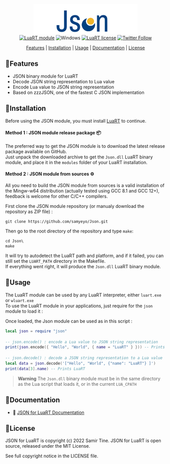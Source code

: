 <div align="center">

![JSON for LuaRT][title]  
[![LuaRT module](https://badgen.net/badge/LuaRT/module/yellow)](https://www.luart.org/)
![Windows](https://badgen.net/badge/Windows/Vista%20and%20later/blue?icon=windows)
[![LuaRT license](https://badgen.net/badge/License/MIT/green)](#license)
[![Twitter Follow](https://img.shields.io/twitter/follow/__LuaRT__?style=social)](https://www.twitter.com/__LuaRT__)

[Features](#small_blue_diamondfeatures) |
[Installation](#small_blue_diamondinstallation) |
[Usage](#small_blue_diamondusage) |
[Documentation](https://www.luart.org/doc/json/index.html) |
[License](#small_blue_diamondlicense)

</div>
   
## :small_blue_diamond:Features

- JSON binary module for LuaRT
- Decode JSON string representation to Lua value
- Encode Lua value to JSON string representation
- Based on zzzJSON, one of the fastest C JSON implementation
  
## :small_blue_diamond:Installation

Before using the JSON module, you must install [LuaRT](https://github.com/samyeyo/LuaRT) to continue.

#### Method 1 : JSON module release package :package:

The preferred way to get the JSON module is to download the latest release package available on GitHub.  
Just unpack the downloaded archive to get the `Json.dll` LuaRT binary module, and place it in the `modules` folder of your LuaRT installation.
  
#### Method 2 : JSON module from sources :gear:

All you need to build the JSON module from sources is a valid installation of the Mingw-w64 distribution (actually tested using GCC 8.1 and GCC 12+), feedback is welcome for other C/C++ compilers.

First clone the JSON module repository (or manualy download the repository as ZIP file) :
```
git clone https://github.com/samyeyo/Json.git
```

Then go to the root directory of the repository and type ```make```:

```
cd Json\
make
```
It will try to autodetect the LuaRT path and platform, and if it failed, you can still set the `LUART_PATH` directory in the Makefile.  
If everything went right, it will produce the `Json.dll` LuaRT binary module.

## :small_blue_diamond:Usage
The LuaRT module can be used by any LuaRT interpreter, either `luart.exe` or `wluart.exe`  
To use the LuaRT module in your applications, just require for the `json` module to load it :

Once loaded, the Json module can be used as in this script :
```lua
local json = require "json"

-- json.encode() : encode a Lua value to JSON string representation
print(json.encode({ "Hello", "World", { name = "LuaRT" } })) -- Prints '["Hello", "World", {"name": LuaRT} ]'

-- json.decode() : decode a JSON string representation to a Lua value
local data = json.decode('["Hello", "World", {"name": "LuaRT"} ]')
print(data[3].name) -- Prints LuaRT
```
> **Warning**
> The `Json.dll` binary module must be in the same directory as the Lua script that loads it, or in the current `LUA_CPATH`  

  
## :small_blue_diamond:Documentation
  
- :book: [JSON for LuaRT Documentation](http://www.luart.org/doc/json/index.html)
  
## :small_blue_diamond:License
  
JSON for LuaRT is copyright (c) 2022 Samir Tine.
JSON for LuaRT is open source, released under the MIT License.

See full copyright notice in the LICENSE file.

[title]: contrib/json.png
